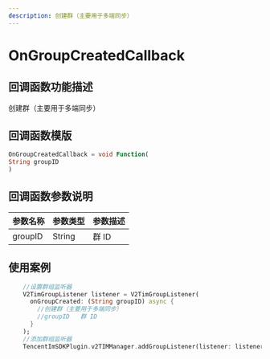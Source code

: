 ```yaml
---
description: 创建群（主要用于多端同步）
---
```


# OnGroupCreatedCallback

## 回调函数功能描述

创建群（主要用于多端同步）

## 回调函数模版

```dart
OnGroupCreatedCallback = void Function(
String groupID
)
```

## 回调函数参数说明

| 参数名称    | 参数类型   | 参数描述 |
| ------- | ------ | ---- |
| groupID | String | 群 ID |

## 使用案例

```dart
    //设置群组监听器
    V2TimGroupListener listener = V2TimGroupListener(
      onGroupCreated: (String groupID) async {
        //创建群（主要用于多端同步）
        //groupID	群 ID
      }
    );
    //添加群组监听器
    TencentImSDKPlugin.v2TIMManager.addGroupListener(listener: listener);
```

